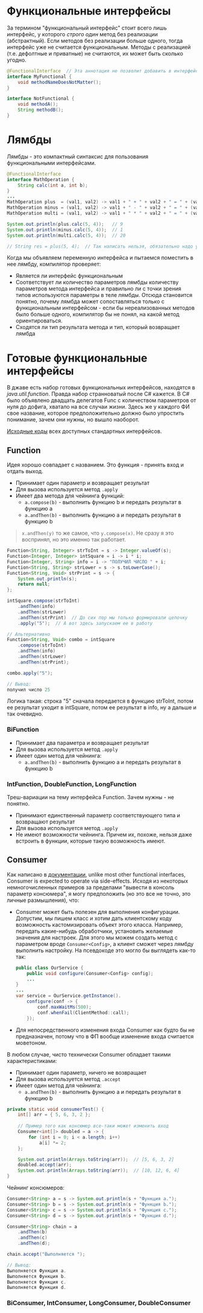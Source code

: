 # Функциональные интерфейсы

За термином "функциональный интерфейс" стоит всего лишь интерфейс, у которого *строго один* метод без реализации (абстрактный). Если методов без реализации больше одного, тогда интерфейс уже не считается функциональным. Методы с реализацией (т.е. дефолтные и приватные) не считаются, их может быть сколько угодно.

```java
@FunctionalInterface  // Эта аннотация не позволит добавить в интерфейс больше одного абстрактного метода
interface MyFunctional {
    void methodNameDoesNotMatter();
}

interface NotFunctional {
    void methodA();
    String methodB();
}
```

# Лямбды

Лямбды - это компактный синтаксис для пользования функциональными интерфейсами.

```java
@FunctionalInterface
interface MathOperation {
    String calc(int a, int b);
}
...
MathOperation plus  = (val1, val2) -> val1 + " + " + val2 + " = " + (val1 + val2);
MathOperation minus = (val1, val2) -> val1 + " - " + val2 + " = " + (val1 - val2);
MathOperation multi = (val1, val2) -> val1 + " * " + val2 + " = " + (val1 * val2);

System.out.println(plus.calc(5, 4));   // 9
System.out.println(minus.calc(5, 4));  // 1
System.out.println(multi.calc(5, 4));  // 20

// String res = plus(5, 4);  // Так написать нельзя, обязательно надо указать метод
```

Когда мы объявляем переменную интерфейса и пытаемся поместить в нее лямбду, компилятор проверяет:

* Является ли интерфейс функциональным
* Соответствует ли количество параметров лямбды количеству параметров метода интерфейса и правильно ли с точки зрения типов используются параметры в теле лямбды. Отсюда становится понятно, почему лямбда может сопоставляться только с функциональным интерфейсом - если бы нереализованных методов было больше одного, компилятор бы не понял, на какой метод ориентироваться.
* Сходятся ли тип результата метода и тип, который возвращает лямбда

# Готовые функциональные интерфейсы

В джаве есть набор готовых функциональных интерфейсов, находятся в *java.util.function*. Правда набор странноватый после C# кажется. В C# было объявлено двадцать делегатов Func с количеством параметров от нуля до дофига, хватало на все случаи жизни. Здесь же у каждого ФИ свое название, которое предположительно должно было упростить понимание, зачем они нужны, но вышло наоборот.

[Исходные коды](https://github.com/openjdk/jdk/tree/master/src/java.base/share/classes/java/util/function) всех доступных стандартных интерфейсов.

## Function

Идея хорошо совпадает с названием. Это функция - принять вход и отдать выход.

* Принимает один параметр и возвращает результат
* Для вызова используется метод `.apply`
* Имеет два метода для чейнинга функций:
  * `a.compose(b)` - выполнить функцию b и передать результат в функцию a
  * `a.andThen(b)` - выполнить функцию a и передать результат в функцию b

> `x.andThen(y)` то же самое, что `y.compose(x)`. Не сразу я это воспринял, но это именно так работает.

```java
Function<String, Integer> strToInt = s -> Integer.valueOf(s);
Function<Integer, Integer> intSquare = i -> i * i;
Function<Integer, String> info = i -> "ПОЛУЧИЛ ЧИСЛО " + i;
Function<String, String> strLower = s -> s.toLowerCase();
Function<String, Void> strPrint = s -> { 
    System.out.println(s); 
    return null; 
};

intSquare.compose(strToInt)
    .andThen(info)
    .andThen(strLower)
    .andThen(strPrint)  // До сих пор мы только формировали цепочку
    .apply("5");  // А вот здесь запускаем ее в работу

// Альтернативно
Function<String, Void> combo = intSquare
    .compose(strToInt)
    .andThen(info)
    .andThen(strLower)
    .andThen(strPrint);

combo.apply("5");

// Вывод:
получил число 25
```

Логика такая: строка "5" сначала передается в функцию strToInt, потом ее результат уходит в intSquare, потом ее результат в info, ну а дальше и так очевидно.

### BiFunction

* Принимает два параметра и возвращает результат
* Для вызова используется метод `.apply`
* Имеет один метод для чейнинга:
  * `a.andThen(b)` - выполнить функцию a и передать результат в функцию b

### IntFunction, DoubleFunction, LongFunction

Треш-вариации на тему интерфейса Function. Зачем нужны - не понятно.

* Принимают единственный параметр соответствующего типа и возвращают результат
* Для вызова используется метод `.apply`
* Не имеют возможности чейнинга. Причем их, похоже, нельзя даже встроить в функции, которые такую возможность имеют.

## Consumer

Как написано в [документации](https://docs.oracle.com/javase/8/docs/api/java/util/function/Consumer.html), unlike most other functional interfaces, Consumer is expected to operate via side-effects. Исходя из некоторых немногочисленных примеров за пределами "вывести в консоль параметр консюмера", я могу предположить (но это все не точно, это личные размышления), что:

* Consumer может быть полезен для выполнения конфигурации. Допустим, мы пишем класс и хотим дать клиентскому коду возможность кастомизировать объект этого класса. Например, передать какие-нибудь обработчики, установить желаемые значения для настроек. Для этого мы можем создать метод с параметром вроде `Consumer<Config>`, а клиент сможет через лямбду выполнить настройку. На псевдокоде это могло бы выглядеть как-то так:

  ```java
  public class OurService {
      public void configure(Consumer<Config> config);
      ...
  }
  ...
  var service = OurService.getInstance().
      configure(conf -> {
          conf.maxWaitMs(500);
          conf.whenFail(ClientMethod::call);
      });
  ```

* Для непосредственного изменения входа Consumer как будто бы не предназначен, потому что в ФП вообще изменение входа считается моветоном.

В любом случае, чисто технически Consumer обладает такими характеристиками:

* Принимает один параметр, ничего не возвращает
* Для вызова используется метод `.accept`
* Имеет один метод для чейнинга:
  * `a.andThen(b)` - выполнить функцию a и передать результат в функцию b

```java
private static void consumerTest() {
    int[] arr = { 5, 6, 3, 2 };
    
    // Пример того как консюмер все-таки может изменить вход
    Consumer<int[]> doubled = a -> {
        for (int i = 0; i < a.length; i++)
            a[i] *= 2;
    };

    System.out.println(Arrays.toString(arr));  // [5, 6, 3, 2]
    doubled.accept(arr);
    System.out.println(Arrays.toString(arr));  // [10, 12, 6, 4]
}
```

Чейнинг консюмеров:

```java
Consumer<String> a = s -> System.out.println(s + "Функция a.");
Consumer<String> b = s -> System.out.println(s + "Функция b.");
Consumer<String> c = s -> System.out.println(s + "Функция c.");
Consumer<String> d = s -> System.out.println(s + "Функция d.");

Consumer<String> chain = a
    .andThen(b)
    .andThen(c)
    .andThen(d);

chain.accept("Выполняется ");

// Вывод:
Выполняется Функция a.
Выполняется Функция b.
Выполняется Функция c.
Выполняется Функция d.
```

### BiConsumer, IntConsumer, LongConsumer, DoubleConsumer



